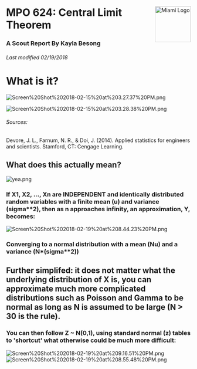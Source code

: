 
<a name="top"></a>
<div style="width:1000 px">

<div style="float:right; width:98 px; height:98px;">
<img src="https://cdn.miami.edu/_assets-common/images/system/um-logo-gray-bg.png" alt="Miami Logo" style="height: 98px;">
</div>

# MPO 624: Central Limit Theorem 

### A Scout Report By Kayla Besong

###### Last modified 02/19/2018

# What is it?
![Screen%20Shot%202018-02-15%20at%203.27.37%20PM.png](attachment:Screen%20Shot%202018-02-15%20at%203.27.37%20PM.png)


![Screen%20Shot%202018-02-15%20at%203.28.38%20PM.png](attachment:Screen%20Shot%202018-02-15%20at%203.28.38%20PM.png)

###### Sources: 
Devore, J. L., Farnum, N. R., & Doi, J. (2014). Applied statistics for engineers and scientists. Stamford, CT: Cengage Learning.

## What does this actually mean?

![yea.png](attachment:yea.png)



### If X1, X2, ..., Xn are INDEPENDENT and identically distributed  random variables with a finite mean (u) and variance (sigma**2), then as n approaches infinity, an approximation, Y, becomes:
![Screen%20Shot%202018-02-19%20at%208.44.23%20PM.png](attachment:Screen%20Shot%202018-02-19%20at%208.44.23%20PM.png)
### Converging to a normal distribution with a mean (Nu) and a variance (N*(sigma**2))


## Further simplifed: it does not matter what the underlying distribution of X is, you can  approximate much more complicated distributions such as Poisson and Gamma to be normal as long as N is assumed to be large (N > 30 is the rule). 

### You can then follow Z ~ N(0,1), using standard normal (z) tables to 'shortcut' what otherwise could be much more difficult: 

![Screen%20Shot%202018-02-19%20at%209.16.51%20PM.png](attachment:Screen%20Shot%202018-02-19%20at%209.16.51%20PM.png)
![Screen%20Shot%202018-02-19%20at%208.55.48%20PM.png](attachment:Screen%20Shot%202018-02-19%20at%208.55.48%20PM.png)


